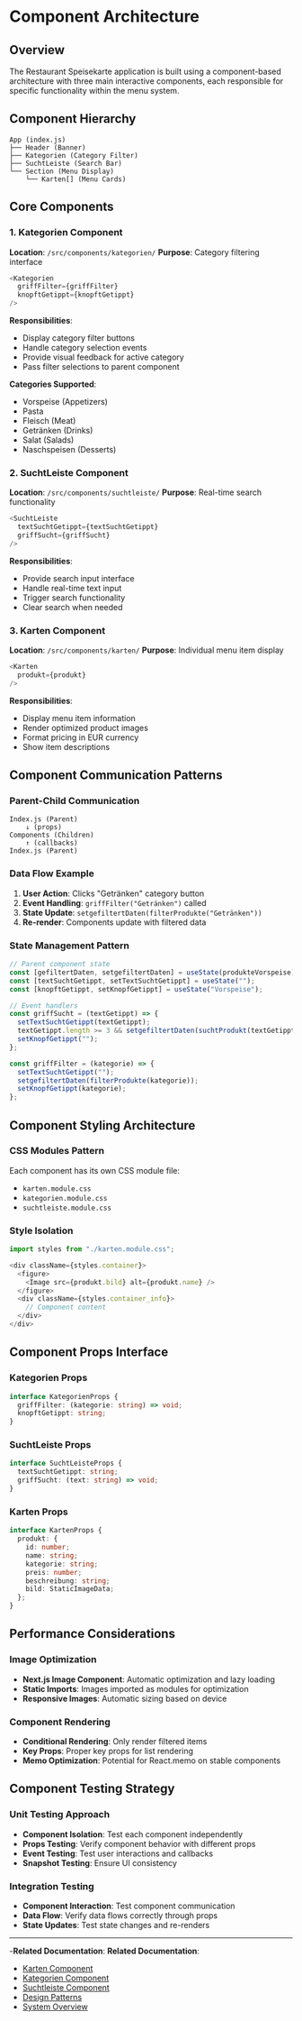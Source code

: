 # Component Architecture

## Overview

The Restaurant Speisekarte application is built using a component-based architecture with three main interactive components, each responsible for specific functionality within the menu system.

## Component Hierarchy

```
App (index.js)
├── Header (Banner)
├── Kategorien (Category Filter)
├── SuchtLeiste (Search Bar)
└── Section (Menu Display)
    └── Karten[] (Menu Cards)
```

## Core Components

### 1. Kategorien Component
**Location**: `/src/components/kategorien/`
**Purpose**: Category filtering interface

```javascript
<Kategorien 
  griffFilter={griffFilter} 
  knopftGetippt={knopftGetippt} 
/>
```

**Responsibilities**:
- Display category filter buttons
- Handle category selection events
- Provide visual feedback for active category
- Pass filter selections to parent component

**Categories Supported**:
- Vorspeise (Appetizers)
- Pasta
- Fleisch (Meat)
- Getränken (Drinks)
- Salat (Salads)
- Naschspeisen (Desserts)

### 2. SuchtLeiste Component
**Location**: `/src/components/suchtleiste/`
**Purpose**: Real-time search functionality

```javascript
<SuchtLeiste 
  textSuchtGetippt={textSuchtGetippt}
  griffSucht={griffSucht} 
/>
```

**Responsibilities**:
- Provide search input interface
- Handle real-time text input
- Trigger search functionality
- Clear search when needed

### 3. Karten Component
**Location**: `/src/components/karten/`
**Purpose**: Individual menu item display

```javascript
<Karten 
  produkt={produkt} 
/>
```

**Responsibilities**:
- Display menu item information
- Render optimized product images
- Format pricing in EUR currency
- Show item descriptions

## Component Communication Patterns

### Parent-Child Communication
```
Index.js (Parent)
    ↓ (props)
Components (Children)
    ↑ (callbacks)
Index.js (Parent)
```

### Data Flow Example
1. **User Action**: Clicks "Getränken" category button
2. **Event Handling**: `griffFilter("Getränken")` called
3. **State Update**: `setgefiltertDaten(filterProdukte("Getränken"))`
4. **Re-render**: Components update with filtered data

### State Management Pattern
```javascript
// Parent component state
const [gefiltertDaten, setgefiltertDaten] = useState(produkteVorspeise);
const [textSuchtGetippt, setTextSuchtGetippt] = useState("");
const [knopftGetippt, setKnopfGetippt] = useState("Vorspeise");

// Event handlers
const griffSucht = (textGetippt) => {
  setTextSuchtGetippt(textGetippt);
  textGetippt.length >= 3 && setgefiltertDaten(suchtProdukt(textGetippt));
  setKnopfGetippt("");
};

const griffFilter = (kategorie) => {
  setTextSuchtGetippt("");
  setgefiltertDaten(filterProdukte(kategorie));
  setKnopfGetippt(kategorie);
};
```

## Component Styling Architecture

### CSS Modules Pattern
Each component has its own CSS module file:
- `karten.module.css`
- `kategorien.module.css`
- `suchtleiste.module.css`

### Style Isolation
```javascript
import styles from "./karten.module.css";

<div className={styles.container}>
  <figure>
    <Image src={produkt.bild} alt={produkt.name} />
  </figure>
  <div className={styles.container_info}>
    // Component content
  </div>
</div>
```

## Component Props Interface

### Kategorien Props
```typescript
interface KategorienProps {
  griffFilter: (kategorie: string) => void;
  knopftGetippt: string;
}
```

### SuchtLeiste Props
```typescript
interface SuchtLeisteProps {
  textSuchtGetippt: string;
  griffSucht: (text: string) => void;
}
```

### Karten Props
```typescript
interface KartenProps {
  produkt: {
    id: number;
    name: string;
    kategorie: string;
    preis: number;
    beschreibung: string;
    bild: StaticImageData;
  };
}
```

## Performance Considerations

### Image Optimization
- **Next.js Image Component**: Automatic optimization and lazy loading
- **Static Imports**: Images imported as modules for optimization
- **Responsive Images**: Automatic sizing based on device

### Component Rendering
- **Conditional Rendering**: Only render filtered items
- **Key Props**: Proper key props for list rendering
- **Memo Optimization**: Potential for React.memo on stable components

## Component Testing Strategy

### Unit Testing Approach
- **Component Isolation**: Test each component independently
- **Props Testing**: Verify component behavior with different props
- **Event Testing**: Test user interactions and callbacks
- **Snapshot Testing**: Ensure UI consistency

### Integration Testing
- **Component Interaction**: Test component communication
- **Data Flow**: Verify data flows correctly through props
- **State Updates**: Test state changes and re-renders

---

-**Related Documentation**:
**Related Documentation**:
- [Karten Component](./karten-component.md)
- [Kategorien Component](./kategorien-component.md)
- [Suchtleiste Component](./suchtleiste-component.md)
- [Design Patterns](../patterns/)
- [System Overview](../system-overview.md)